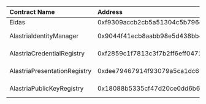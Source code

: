 | Contract Name | Address | ABI |
| :------------ | :-------| :--- |
| Eidas | 0xf9309accb2cb5a51304c5b796c74893aaa2c95fe | https://github.com/alastria/alastria-identity/blob/develop/contracts/abi/__contracts_libs_Eidas_sol_Eidas.abi |
| AlastriaIdentityManager | 0x9044f41ecb8aabb98e5d438bb4f04720ddf471a2 | https://github.com/alastria/alastria-identity/blob/develop/contracts/abi/__contracts_identityManager_AlastriaIdentityManager_sol_AlastriaIdentityManager.abi |
| AlastriaCredentialRegistry | 0xf2859c1f7813c3f7b2ff6eff04729e5dfd127ade | https://github.com/alastria/alastria-identity/blob/develop/contracts/abi/__contracts_registry_AlastriaCredentialRegistry_sol_AlastriaCredentialRegistry.abi |
| AlastriaPresentationRegistry | 0xdee79467914f93079a5ca1dc630aad80820ac718 | https://github.com/alastria/alastria-identity/blob/develop/contracts/abi/__contracts_registry_AlastriaPresentationRegistry_sol_AlastriaPresentationRegistry.abi |
| AlastriaPublicKeyRegistry | 0x18088b5335cf47d20ce0dd6b6005d3272084a3aa | https://github.com/alastria/alastria-identity/blob/develop/contracts/abi/__contracts_registry_AlastriaPublicKeyRegistry_sol_AlastriaPublicKeyRegistry.abi |
